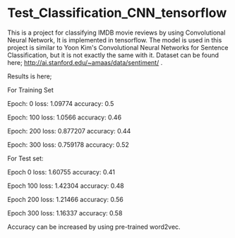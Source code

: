 # Test_Classification_CNN_tensorflow
This is a project for classifying IMDB movie reviews by using Convolutional Neural Network, It is implemented in tensorflow. 
The model is used in this project is similar to Yoon Kim's Convolutional Neural Networks for Sentence Classification, but it is not exactly
the same with it.
Dataset can be found here; http://ai.stanford.edu/~amaas/data/sentiment/ .

Results is here;

  For Training Set
  
Epoch: 0 loss: 1.09774 accuracy: 0.5

Epoch: 100 loss: 1.0566 accuracy: 0.46

Epoch: 200 loss: 0.877207 accuracy: 0.44

Epoch: 300 loss: 0.759178 accuracy: 0.52

  For Test set:
  
Epoch 0 loss: 1.60755 accuracy: 0.41

Epoch 100 loss: 1.42304 accuracy: 0.48

Epoch 200 loss: 1.21466 accuracy: 0.56

Epoch 300 loss: 1.16337 accuracy: 0.58


Accuracy can be increased by using pre-trained word2vec.
